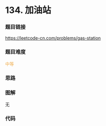 # 134. 加油站

### 题目链接

https://leetcode-cn.com/problems/gas-station

### 题目难度

<font color=#F0AD4E>中等</font>

### 思路



### 图解

无

### 代码

```python
```